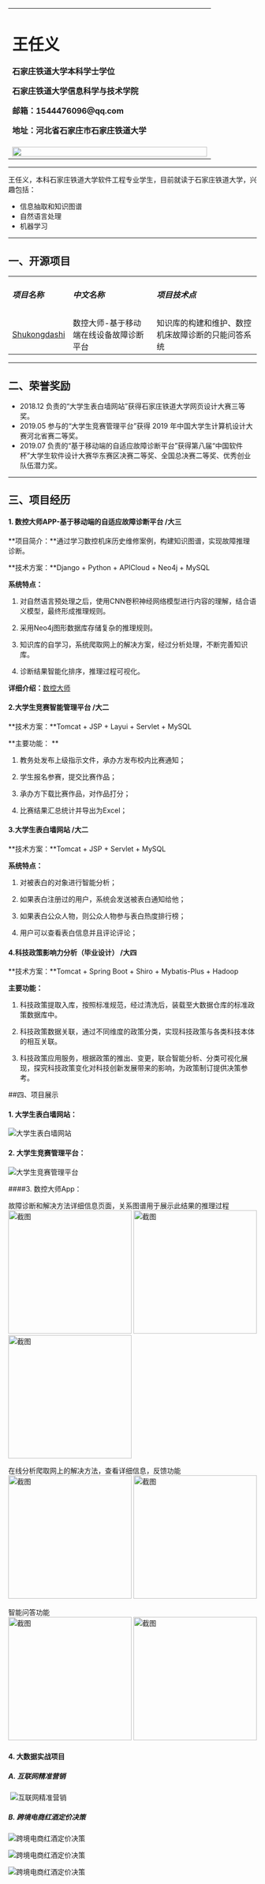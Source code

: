 <table border="0">
  <tr>
    <td>
      <h1>王任义</h1>
      <p><b>石家庄铁道大学本科学士学位</b></p>
      <p><b>石家庄铁道大学信息科学与技术学院</b></p>
      <p><b>邮箱：1544476096@qq.com</b></p>
      <p><b>地址：河北省石家庄市石家庄铁道大学</b></p>
    </td>
  </tr>
  <tr>
  <td width = "70%">
      <img src="images/bisaizhao.jpg" width="100%">
  </td>
  </tr>
</table>



---
王任义，本科石家庄铁道大学软件工程专业学生，目前就读于石家庄铁道大学，兴趣包括：
  * 信息抽取和知识图谱
  * 自然语言处理
  * 机器学习

---
## 一、开源项目
<table border="0">
  <tr>
  <td><h5>项目名称</h5></td><td><h5>中文名称</h5></td><td><h5>项目技术点</h5></td>
  </tr>
  <tr>
  <td><a href = "https://github.com/wangrenyisme/Shukongdashi">Shukongdashi</a></td><td>数控大师-基于移动端在线设备故障诊断平台</td><td>知识库的构建和维护、数控机床故障诊断的只能问答系统</td>
  </tr>
</table>

---
## 二、荣誉奖励
* 2018.12 负责的“大学生表白墙网站”获得石家庄铁道大学网页设计大赛三等奖。 
* 2019.05 参与的“大学生竞赛管理平台”获得 2019 年中国大学生计算机设计大赛河北省赛二等奖。 
* 2019.07 负责的“基于移动端的自适应故障诊断平台”获得第八届“中国软件杯”大学生软件设计大赛华东赛区决赛二等奖、全国总决赛二等奖、优秀创业队伍潜力奖。

---
## 三、项目经历

#### 1. 数控大师APP-基于移动端的自适应故障诊断平台 /大三

**项目简介：**通过学习数控机床历史维修案例，构建知识图谱，实现故障推理诊断。

**技术方案：**Django + Python + APICloud + Neo4j + MySQL

**系统特点：**

1.   对自然语言预处理之后，使用CNN卷积神经网络模型进行内容的理解，结合语义模型，最终形成推理规则。

2.   采用Neo4j图形数据库存储复杂的推理规则。

3.   知识库的自学习，系统爬取网上的解决方案，经过分析处理，不断完善知识库。

4.   诊断结果智能化排序，推理过程可视化。

**详细介绍：**[数控大师](https://github.com/wangrenyisme/Shukongdashi"数控大师-基于移动端的自适应故障诊断平台")

#### 2.大学生竞赛智能管理平台 /大二

**技术方案：**Tomcat + JSP + Layui + Servlet + MySQL

**主要功能： **

1.   教务处发布上级指示文件，承办方发布校内比赛通知；

2.   学生报名参赛，提交比赛作品；

3.   承办方下载比赛作品，对作品打分；
4.   比赛结果汇总统计并导出为Excel； 

#### 3.大学生表白墙网站 /大二

**技术方案：**Tomcat + JSP + Servlet + MySQL

**系统特点：**

1.   对被表白的对象进行智能分析；

2.   如果表白注册过的用户，系统会发送被表白通知给他；

3.   如果表白公众人物，则公众人物参与表白热度排行榜；
4.   用户可以查看表白信息并且评论评论；

#### 4.科技政策影响力分析（毕业设计） /大四

**技术方案：**Tomcat + Spring Boot + Shiro + Mybatis-Plus + Hadoop

**主要功能：**

1.   科技政策提取入库，按照标准规范，经过清洗后，装载至大数据仓库的标准政策数据库中。

2. 科技政策数据关联，通过不同维度的政策分类，实现科技政策与各类科技本体的相互关联。
3. 科技政策应用服务，根据政策的推出、变更，联合智能分析、分类可视化展现，探究科技政策变化对科技创新发展带来的影响，为政策制订提供决策参考。

##四、项目展示



#### 1. 大学生表白墙网站：

![大学生表白墙网站](images/biaobaiqiang.jpg)

#### 2. 大学生竞赛管理平台：

![大学生竞赛管理平台](images/bisai.png)

####3. 数控大师App：

故障诊断和解决方法详细信息页面，关系图谱用于展示此结果的推理过程\
<img src="https://raw.githubusercontent.com/wangrenyisme/Shukongdashi/master/image/Screenshot1.png" width="250" alt="截图">
<img src="https://raw.githubusercontent.com/wangrenyisme/Shukongdashi/master/image/Screenshot2.png" width="250" alt="截图">
<img src="https://raw.githubusercontent.com/wangrenyisme/Shukongdashi/master/image/Screenshot3.png" width="250" alt="截图">

在线分析爬取网上的解决方法，查看详细信息，反馈功能\
<img src="https://raw.githubusercontent.com/wangrenyisme/Shukongdashi/master/image/Screenshot4.png" width="250" alt="截图">
<img src="https://raw.githubusercontent.com/wangrenyisme/Shukongdashi/master/image/Screenshot5.png" width="250" alt="截图">

智能问答功能\
<img src="https://raw.githubusercontent.com/wangrenyisme/Shukongdashi/master/image/Screenshot6.png" width="250" alt="截图">
<img src="https://raw.githubusercontent.com/wangrenyisme/Shukongdashi/master/image/Screenshot7.png" width="250" alt="截图">

#### 4. 大数据实战项目

##### 	A. 互联网精准营销

​	![互联网精准营销](images/yingxiaoanli.png)

##### 	B. 跨境电商红酒定价决策

![跨境电商红酒定价决策](images/5-3.png)

![跨境电商红酒定价决策](images/win_pro_zch.png)

![跨境电商红酒定价决策](images/level_zch.png)
